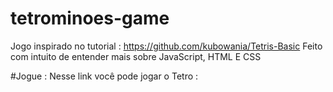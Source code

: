# tetrominoes-game
Jogo inspirado no tutorial : https://github.com/kubowania/Tetris-Basic
Feito com intuito de entender mais sobre JavaScript, HTML E CSS

#Jogue :
Nesse link você pode jogar o Tetro :

